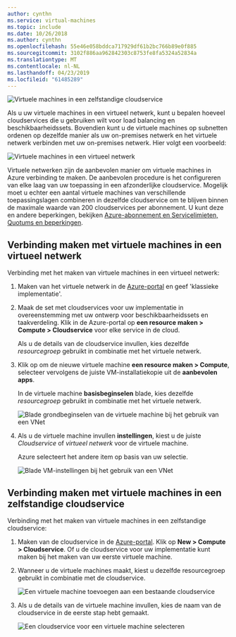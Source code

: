 ```yaml
---
author: cynthn
ms.service: virtual-machines
ms.topic: include
ms.date: 10/26/2018
ms.author: cynthn
ms.openlocfilehash: 55e46e058bddca717929df61b2bc766b89e0f885
ms.sourcegitcommit: 3102f886aa962842303c8753fe8fa5324a52834a
ms.translationtype: MT
ms.contentlocale: nl-NL
ms.lasthandoff: 04/23/2019
ms.locfileid: "61485289"
---
```

![Virtuele machines in een zelfstandige cloudservice](./media/virtual-machines-common-classic-connect-vms/CloudServiceExample.png)

Als u uw virtuele machines in een virtueel netwerk, kunt u bepalen hoeveel cloudservices die u gebruiken wilt voor load balancing en beschikbaarheidssets. Bovendien kunt u de virtuele machines op subnetten ordenen op dezelfde manier als uw on-premises netwerk en het virtuele netwerk verbinden met uw on-premises netwerk. Hier volgt een voorbeeld:

![Virtuele machines in een virtueel netwerk](./media/virtual-machines-common-classic-connect-vms/VirtualNetworkExample.png)

Virtuele netwerken zijn de aanbevolen manier om virtuele machines in Azure verbinding te maken. De aanbevolen procedure is het configureren van elke laag van uw toepassing in een afzonderlijke cloudservice. Mogelijk moet u echter een aantal virtuele machines van verschillende toepassingslagen combineren in dezelfde cloudservice om te blijven binnen de maximale waarde van 200 cloudservices per abonnement. U kunt deze en andere beperkingen, bekijken [Azure-abonnement en Servicelimieten, Quotums en beperkingen](../articles/azure-subscription-service-limits.md).

## <a name="connect-vms-in-a-virtual-network"></a>Verbinding maken met virtuele machines in een virtueel netwerk
Verbinding met het maken van virtuele machines in een virtueel netwerk:

1. Maken van het virtuele netwerk in de [Azure-portal](../articles/virtual-network/virtual-networks-create-vnet-classic-pportal.md) en geef 'klassieke implementatie'.
2. Maak de set met cloudservices voor uw implementatie in overeenstemming met uw ontwerp voor beschikbaarheidssets en taakverdeling. Klik in de Azure-portal op **een resource maken > Compute > Cloudservice** voor elke service in de cloud.

   Als u de details van de cloudservice invullen, kies dezelfde _resourcegroep_ gebruikt in combinatie met het virtuele netwerk.

3. Klik op om de nieuwe virtuele machine **een resource maken > Compute**, selecteer vervolgens de juiste VM-installatiekopie uit de **aanbevolen apps**.

   In de virtuele machine **basisbeginselen** blade, kies dezelfde _resourcegroep_ gebruikt in combinatie met het virtuele netwerk.

   ![Blade grondbeginselen van de virtuele machine bij het gebruik van een VNet](./media/virtual-machines-common-classic-connect-vms/CreateVM_Basics_VN.png)

4. Als u de virtuele machine invullen **instellingen**, kiest u de juiste _Cloudservice_ of _virtueel netwerk_ voor de virtuele machine.

   Azure selecteert het andere item op basis van uw selectie.

   ![Blade VM-instellingen bij het gebruik van een VNet](./media/virtual-machines-common-classic-connect-vms/CreateVM_Settings_VN.png)


## <a name="connect-vms-in-a-standalone-cloud-service"></a>Verbinding maken met virtuele machines in een zelfstandige cloudservice
Verbinding met het maken van virtuele machines in een zelfstandige cloudservice:

1. Maken van de cloudservice in de [Azure-portal](http://portal.azure.com). Klik op **New > Compute > Cloudservice**. Of u de cloudservice voor uw implementatie kunt maken bij het maken van uw eerste virtuele machine.
2. Wanneer u de virtuele machines maakt, kiest u dezelfde resourcegroep gebruikt in combinatie met de cloudservice.

   ![Een virtuele machine toevoegen aan een bestaande cloudservice](./media/virtual-machines-common-classic-connect-vms/CreateVM_Basics_SA.png)

3. Als u de details van de virtuele machine invullen, kies de naam van de cloudservice in de eerste stap hebt gemaakt.

   ![Een cloudservice voor een virtuele machine selecteren](./media/virtual-machines-common-classic-connect-vms/CreateVM_Settings_SA.png)

